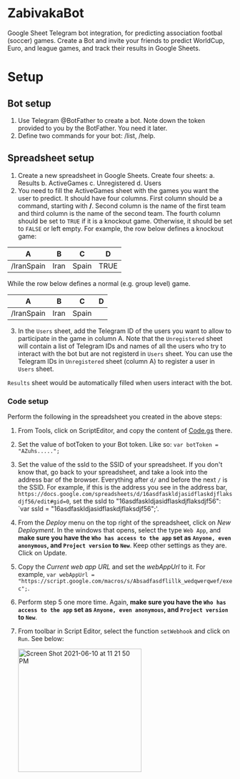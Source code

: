 # ZabivakaBot
Google Sheet Telegram bot integration, for predicting association footbal (soccer) games. Create a Bot and invite your friends to predict WorldCup, Euro, and league games, and track their results in Google Sheets.

# Setup
## Bot setup
1. Use Telegram @BotFather to create a bot. Note down the token provided to you by the BotFather. You need it later.
2. Define two commands for your bot: /list, /help.

## Spreadsheet setup
1. Create a new spreadsheet in Google Sheets. Create four sheets:
  a. Results
  b. ActiveGames
  c. Unregistered
  d. Users 
2. You need to fill the ActiveGames sheet with the games you want the user to predict. It should have four columns. First column should be a command, starting with **/**. Second column is the name of the first team and third column is the name of the second team. The fourth column should be set to `TRUE` if it is a knockout game. Otherwise, it should be set to `FALSE` or left empty. For example, the row below defines a knockout game:

| A           | B    | C      | D    | 
| ----------- | ---- | ------ | ---- |
| /IranSpain  | Iran | Spain  | TRUE |

While the row below defines a normal (e.g. group level) game.

| A           | B    | C      | D    | 
| ----------- | ---- | ------ | ---- |
| /IranSpain  | Iran | Spain  |      |

3. In the `Users` sheet, add the Telegram ID of the users you want to allow to participate in the game in column A. Note that the `Unregistered` sheet will contain a list of Telegram IDs and names of all the users who try to interact with the bot but are not registerd in `Users` sheet. You can use the Telegram IDs in `Unregistered` sheet (column A) to register a user in `Users` sheet.

`Results` sheet would be automatically filled when users interact with the bot.

### Code setup
Perform the following in the spreadsheet you created in the above steps:

1. From Tools, click on ScriptEditor, and copy the content of [Code.gs](Code.gs) there. 
2. Set the value of botToken to your Bot token. Like so: `var botToken = "AZuhs.....";`
3. Set the value of the ssId to the SSID of your spreadsheet. If you don't know that, go back to your spreadsheet, and take a look into the address bar of the browser. Everything after `d/` and before the next `/` is the SSID. For example, if this is the address you see in the address bar, `https://docs.google.com/spreadsheets/d/16asdfaskldjasidflaskdjflaksdjf56/edit#gid=0`, set the ssId to "16asdfaskldjasidflaskdjflaksdjf56": `var ssId = "16asdfaskldjasidflaskdjflaksdjf56";'.
4. From the *Deploy* menu on the top right of the spreadsheet, click on *New Deployment*. In the windows that opens, select the type `Web App`, and **make sure you have the `Who has access to the app` set as `Anyone, even anonymous`, and `Project version` to `New`**. Keep other settings as they are. Click on Update.
5. Copy the *Current web app URL* and set the *webAppUrl* to it. For example, `var webAppUrl = "https://script.google.com/macros/s/Absadfasdflillk_wedqwerqwef/exec";`.
6. Perform step 5 one more time. Again, **make sure you have the `Who has access to the app` set as `Anyone, even anonymous`, and `Project version` to `New`**.
7. From toolbar in Script Editor, select the function `setWebhook` and click on `Run`. See below:

      <img style="align: center" width="276" alt="Screen Shot 2021-06-10 at 11 21 50 PM" src="https://user-images.githubusercontent.com/1111939/121626197-fe6ada80-ca42-11eb-9ecb-b37027f934f0.png">
